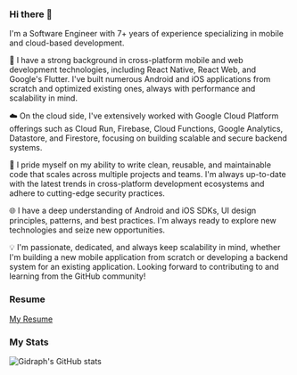 ### Hi there 👋

I'm a Software Engineer with 7+ years of experience specializing in mobile and cloud-based development. 

📱 I have a strong background in cross-platform mobile and web development technologies, including React Native, React Web, and Google's Flutter. I've built numerous Android and iOS applications from scratch and optimized existing ones, always with performance and scalability in mind.

☁️ On the cloud side, I've extensively worked with Google Cloud Platform offerings such as Cloud Run, Firebase, Cloud Functions, Google Analytics, Datastore, and Firestore, focusing on building scalable and secure backend systems.

🔧 I pride myself on my ability to write clean, reusable, and maintainable code that scales across multiple projects and teams. I'm always up-to-date with the latest trends in cross-platform development ecosystems and adhere to cutting-edge security practices.

🌐 I have a deep understanding of Android and iOS SDKs, UI design principles, patterns, and best practices. I'm always ready to explore new technologies and seize new opportunities.

💡 I'm passionate, dedicated, and always keep scalability in mind, whether I'm building a new mobile application from scratch or developing a backend system for an existing application. Looking forward to contributing to and learning from the GitHub community!

### Resume
[My Resume](https://github.com/user-attachments/files/15956623/Gidraph_Danford_Resume.pdf)

### My Stats

![Gidraph's GitHub stats](https://github-readme-stats.vercel.app/api?username=danfordgidraph&include_all_commits=true&show_icons=true&theme=radical&show=reviews,discussions_started,discussions_answered,prs_merged,prs_merged_percentage,stars,commits,prs,issues,contribs,)

